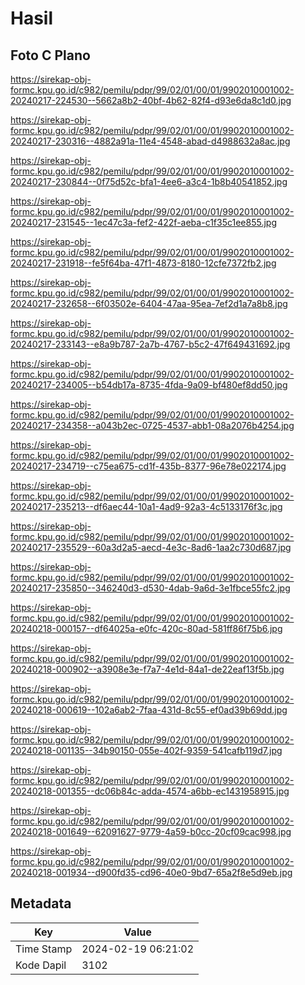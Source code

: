 # Hasil

## Foto C Plano

https://sirekap-obj-formc.kpu.go.id/c982/pemilu/pdpr/99/02/01/00/01/9902010001002-20240217-224530--5662a8b2-40bf-4b62-82f4-d93e6da8c1d0.jpg

https://sirekap-obj-formc.kpu.go.id/c982/pemilu/pdpr/99/02/01/00/01/9902010001002-20240217-230316--4882a91a-11e4-4548-abad-d4988632a8ac.jpg

https://sirekap-obj-formc.kpu.go.id/c982/pemilu/pdpr/99/02/01/00/01/9902010001002-20240217-230844--0f75d52c-bfa1-4ee6-a3c4-1b8b40541852.jpg

https://sirekap-obj-formc.kpu.go.id/c982/pemilu/pdpr/99/02/01/00/01/9902010001002-20240217-231545--1ec47c3a-fef2-422f-aeba-c1f35c1ee855.jpg

https://sirekap-obj-formc.kpu.go.id/c982/pemilu/pdpr/99/02/01/00/01/9902010001002-20240217-231918--fe5f64ba-47f1-4873-8180-12cfe7372fb2.jpg

https://sirekap-obj-formc.kpu.go.id/c982/pemilu/pdpr/99/02/01/00/01/9902010001002-20240217-232658--6f03502e-6404-47aa-95ea-7ef2d1a7a8b8.jpg

https://sirekap-obj-formc.kpu.go.id/c982/pemilu/pdpr/99/02/01/00/01/9902010001002-20240217-233143--e8a9b787-2a7b-4767-b5c2-47f649431692.jpg

https://sirekap-obj-formc.kpu.go.id/c982/pemilu/pdpr/99/02/01/00/01/9902010001002-20240217-234005--b54db17a-8735-4fda-9a09-bf480ef8dd50.jpg

https://sirekap-obj-formc.kpu.go.id/c982/pemilu/pdpr/99/02/01/00/01/9902010001002-20240217-234358--a043b2ec-0725-4537-abb1-08a2076b4254.jpg

https://sirekap-obj-formc.kpu.go.id/c982/pemilu/pdpr/99/02/01/00/01/9902010001002-20240217-234719--c75ea675-cd1f-435b-8377-96e78e022174.jpg

https://sirekap-obj-formc.kpu.go.id/c982/pemilu/pdpr/99/02/01/00/01/9902010001002-20240217-235213--df6aec44-10a1-4ad9-92a3-4c5133176f3c.jpg

https://sirekap-obj-formc.kpu.go.id/c982/pemilu/pdpr/99/02/01/00/01/9902010001002-20240217-235529--60a3d2a5-aecd-4e3c-8ad6-1aa2c730d687.jpg

https://sirekap-obj-formc.kpu.go.id/c982/pemilu/pdpr/99/02/01/00/01/9902010001002-20240217-235850--346240d3-d530-4dab-9a6d-3e1fbce55fc2.jpg

https://sirekap-obj-formc.kpu.go.id/c982/pemilu/pdpr/99/02/01/00/01/9902010001002-20240218-000157--df64025a-e0fc-420c-80ad-581ff86f75b6.jpg

https://sirekap-obj-formc.kpu.go.id/c982/pemilu/pdpr/99/02/01/00/01/9902010001002-20240218-000902--a3908e3e-f7a7-4e1d-84a1-de22eaf13f5b.jpg

https://sirekap-obj-formc.kpu.go.id/c982/pemilu/pdpr/99/02/01/00/01/9902010001002-20240218-000619--102a6ab2-7faa-431d-8c55-ef0ad39b69dd.jpg

https://sirekap-obj-formc.kpu.go.id/c982/pemilu/pdpr/99/02/01/00/01/9902010001002-20240218-001135--34b90150-055e-402f-9359-541cafb119d7.jpg

https://sirekap-obj-formc.kpu.go.id/c982/pemilu/pdpr/99/02/01/00/01/9902010001002-20240218-001355--dc06b84c-adda-4574-a6bb-ec1431958915.jpg

https://sirekap-obj-formc.kpu.go.id/c982/pemilu/pdpr/99/02/01/00/01/9902010001002-20240218-001649--62091627-9779-4a59-b0cc-20cf09cac998.jpg

https://sirekap-obj-formc.kpu.go.id/c982/pemilu/pdpr/99/02/01/00/01/9902010001002-20240218-001934--d900fd35-cd96-40e0-9bd7-65a2f8e5d9eb.jpg


## Metadata

| Key        | Value               |
| ---------- | ------------------- |
| Time Stamp | 2024-02-19 06:21:02 |
| Kode Dapil | 3102                |



